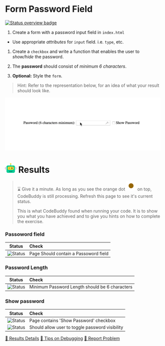 # Form Password Field
[![Status overview badge](../../blob/badges/.github/badges/main/badge.svg)](#-results)


1. Create a form with a password input field in `index.html`
 - Use appropriate _attributes_ for `input` field. i.e. `type`, etc.

1. Create a `checkbox` and write a function that enables the user to _show/hide_ the password.

1. The **password** should consist of _minimum 6 characters_.

1. **Optional:** Style the `form`.

> Hint: Refer to the representation below, for an idea of what your result should look like.

![screenshot](demo.gif)

[//]: # (autograding info start)
# <img src="https://github.com/DCI-EdTech/autograding-setup/raw/main/assets/bot-large.svg" alt="" data-canonical-src="https://github.com/DCI-EdTech/autograding-setup/raw/main/assets/bot-large.svg" height="31" /> Results
> ⌛ Give it a minute. As long as you see the orange dot ![processing](https://raw.githubusercontent.com/DCI-EdTech/autograding-setup/main/assets/processing.svg) on top, CodeBuddy is still processing. Refresh this page to see it's current status.
>
> This is what CodeBuddy found when running your code. It is to show you what you have achieved and to give you hints on how to complete the exercise.


### Passoword field

|                 Status                  | Check                                                                                    |
| :-------------------------------------: | :--------------------------------------------------------------------------------------- |
| ![Status](../../blob/badges/.github/badges/main/status0.svg) | Page Should contain a Passoword field |

### Password Length

|                 Status                  | Check                                                                                    |
| :-------------------------------------: | :--------------------------------------------------------------------------------------- |
| ![Status](../../blob/badges/.github/badges/main/status1.svg) | Minimum Password Length should be 6 characters |

### Show password

|                 Status                  | Check                                                                                    |
| :-------------------------------------: | :--------------------------------------------------------------------------------------- |
| ![Status](../../blob/badges/.github/badges/main/status2.svg) | Page contains 'Show Password' checkbox |
| ![Status](../../blob/badges/.github/badges/main/status3.svg) | Should allow user to toggle password visibility |



[🔬 Results Details](../../actions)
[🐞 Tips on Debugging](https://github.com/DCI-EdTech/autograding-setup/wiki/How-to-work-with-CodeBuddy)
[📢 Report Problem](https://docs.google.com/forms/d/e/1FAIpQLSfS8wPh6bCMTLF2wmjiE5_UhPiOEnubEwwPLN_M8zTCjx5qbg/viewform?usp=pp_url&entry.652569746=Browser-PasswordField)


[//]: # (autograding info end)